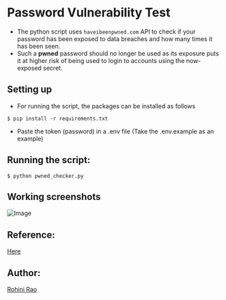# Password Vulnerability Test

- The python script uses ```haveibeenpwned.com``` API to check if your password has been exposed to data breaches and how many times it has been seen.
- Such a <b>pwned</b> password should no longer be used as its exposure puts it at higher risk of being used to login to accounts using the now-exposed secret.

## Setting up

- For running the script, the packages can be installed as follows
```shell
$ pip install -r requirements.txt
```
- Paste the token (password) in a .env file (Take the .env.example as an example)

## Running the script:
```shell
$ python pwned_checker.py
```

## Working screenshots
![Image](https://i.imgur.com/3SekSwP.png)

## Reference: 
[Here](https://haveibeenpwned.com/API/v3)

## Author:

[Rohini Rao](https://github.com/RohiniRG)

